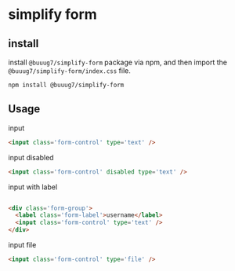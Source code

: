 # simplify form

## install

install `@buuug7/simplify-form` package via npm, and then import the `@buuug7/simplify-form/index.css` file.

```
npm install @buuug7/simplify-form
```

## Usage

input

```html
<input class='form-control' type='text' />
```

input disabled

```html
<input class='form-control' disabled type='text' />
```

input with label

```html

<div class='form-group'>
  <label class='form-label'>username</label>
  <input class='form-control' type='text' />
</div>
```

input file

```html
<input class='form-control' type='file' />
```
